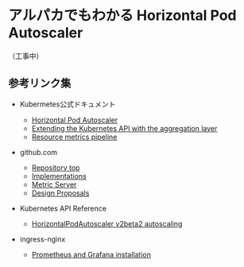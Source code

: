 アルパカでもわかる Horizontal Pod Autoscaler
===
（工事中）

参考リンク集
---

- Kubermetes公式ドキュメント
    - [Horizontal Pod Autoscaler](https://kubernetes.io/docs/tasks/run-application/horizontal-pod-autoscale/)
    - [Extending the Kubernetes API with the aggregation layer](https://kubernetes.io/docs/concepts/extend-kubernetes/api-extension/apiserver-aggregation/)
    - [Resource metrics pipeline](https://kubernetes.io/docs/tasks/debug-application-cluster/resource-metrics-pipeline/)

- github.com
    - [Repository top](https://github.com/kubernetes/metrics)
    - [Implementations](https://github.com/kubernetes/metrics/blob/master/IMPLEMENTATIONS.md)
    - [Metric Server](https://github.com/kubernetes-sigs/metrics-server)
    - [Design Proposals](https://github.com/kubernetes/community/tree/master/contributors/design-proposals/instrumentation)

- Kubernetes API Reference
    - [HorizontalPodAutoscaler v2beta2 autoscaling](https://kubernetes.io/docs/reference/generated/kubernetes-api/v1.18/#horizontalpodautoscaler-v2beta2-autoscaling)

- ingress-nginx
    - [Prometheus and Grafana installation](https://github.com/kubernetes/ingress-nginx/blob/master/docs/user-guide/monitoring.md)
